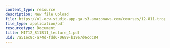 ```yaml
---
content_type: resource
description: New file Upload
file: https://ol-ocw-studio-app-qa.s3.amazonaws.com/courses/12-811-tropical-meteorology-spring-2011/7a51ec8ca74dfdd60689b19e7d6cdc84_MIT12_811S11_lecture_1.pdf
file_type: application/pdf
resourcetype: Document
title: MIT12_811S11_lecture_1.pdf
uid: 7a51ec8c-a74d-fdd6-0689-b19e7d6cdc84
---
```

